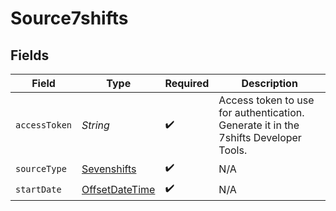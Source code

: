 # Source7shifts


## Fields

| Field                                                                                     | Type                                                                                      | Required                                                                                  | Description                                                                               |
| ----------------------------------------------------------------------------------------- | ----------------------------------------------------------------------------------------- | ----------------------------------------------------------------------------------------- | ----------------------------------------------------------------------------------------- |
| `accessToken`                                                                             | *String*                                                                                  | :heavy_check_mark:                                                                        | Access token to use for authentication. Generate it in the 7shifts Developer Tools.       |
| `sourceType`                                                                              | [Sevenshifts](../../models/shared/Sevenshifts.md)                                         | :heavy_check_mark:                                                                        | N/A                                                                                       |
| `startDate`                                                                               | [OffsetDateTime](https://docs.oracle.com/javase/8/docs/api/java/time/OffsetDateTime.html) | :heavy_check_mark:                                                                        | N/A                                                                                       |